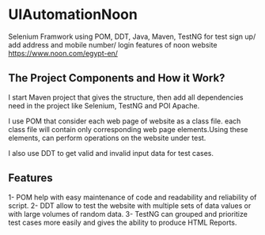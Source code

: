 # UIAutomationNoon
Selenium Framwork using POM, DDT, Java, Maven, TestNG for test sign up/ add address and mobile number/ login features of noon website https://www.noon.com/egypt-en/ 

## The Project Components and How it Work?
I start Maven project that gives the structure, then add all dependencies need in the project like Selenium, TestNG and POI Apache.

I use POM that consider each web page of website as a class file. each class file will contain only corresponding web page elements.Using these elements,
can perform operations on the website under test.

I also use DDT to get valid and invalid input data for test cases.

## Features
1- POM help with easy maintenance of code and readability and reliability of script.
2- DDT allow to test the website with multiple sets of data values or with large volumes of random data.
3- TestNG can grouped and prioritize test cases more easily and gives the ability to produce HTML Reports.
